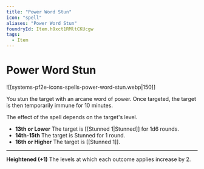 ```yaml
---
title: "Power Word Stun"
icon: "spell"
aliases: "Power Word Stun"
foundryId: Item.h9xct1RMltCKUcgw
tags:
  - Item
---
```


# Power Word Stun
![[systems-pf2e-icons-spells-power-word-stun.webp|150]]

You stun the target with an arcane word of power. Once targeted, the target is then temporarily immune for 10 minutes.

The effect of the spell depends on the target's level.

*   **13th or Lower** The target is [[Stunned 1|Stunned]] for 1d6 rounds.
*   **14th-15th** The target is Stunned for 1 round.
*   **16th or Higher** The target is [[Stunned 1]].

* * *

**Heightened (+1)** The levels at which each outcome applies increase by 2.
